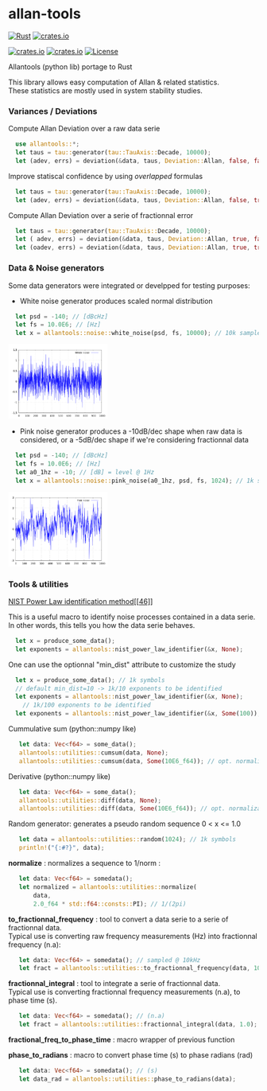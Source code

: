 # allan-tools


[![Rust](https://github.com/gwbres/allan-tools/actions/workflows/rust.yml/badge.svg)](https://github.com/gwbres/allan-tools/actions/workflows/rust.yml)
[![crates.io](https://docs.rs/allan-tools/badge.svg)](https://docs.rs/allan-tools/badge.svg)

[![crates.io](https://img.shields.io/crates/v/allan-tools.svg)](https://crates.io/crates/allan-tools)
[![crates.io](https://img.shields.io/crates/d/allan-tools.svg)](https://crates.io/crates/allan-tools)
[![License](https://img.shields.io/badge/License-Apache%202.0-blue.svg)](https://opensource.org/licenses/Apache-2.0)

Allantools (python lib) portage to Rust

This library allows easy computation of 
Allan & related statistics.   
These statistics are mostly used in system stability
studies.

### Variances / Deviations

Compute Allan Deviation over a raw data serie

```rust
  use allantools::*;
  let taus = tau::generator(tau::TauAxis::Decade, 10000);
  let (adev, errs) = deviation(&data, taus, Deviation::Allan, false, false);
```

Improve statiscal confidence by using _overlapped_ formulas 

```rust
  let taus = tau::generator(tau::TauAxis::Decade, 10000);
  let (adev, errs) = deviation(&data, taus, Deviation::Allan, false, true);
```

Compute Allan Deviation over a serie of fractionnal error

```rust
  let taus = tau::generator(tau::TauAxis::Decade, 10000);
  let ( adev, errs) = deviation(&data, taus, Deviation::Allan, true, false);
  let (oadev, errs) = deviation(&data, taus, Deviation::Allan, true, true);
```

### Data & Noise generators

Some data generators were integrated or develpped for testing purposes:

* White noise generator produces scaled normal distribution

```rust
  let psd = -140; // [dBcHz]
  let fs = 10.0E6; // [Hz]
  let x = allantools::noise::white_noise(psd, fs, 10000); // 10k samples
```

<img src="tests/white-noise.png" alt="alt text" width="200"/>

* Pink noise generator produces a -10dB/dec shape when raw data is considered,
or a -5dB/dec shape if we're considering fractionnal data

```rust
  let psd = -140; // [dBcHz]
  let fs = 10.0E6; // [Hz]
  let a0_1hz = -10; // [dB] = level @ 1Hz
  let x = allantools::noise::pink_noise(a0_1hz, psd, fs, 1024); // 1k samples
```

<img src="tests/pink-noise.png" alt="alt text" width="200"/>

### Tools & utilities

[NIST Power Law identification method[[46]]](https://www.nist.gov/publications/handbook-frequency-stability-analysis)   

This is a useful macro to identify noise processes contained in a data serie.  
In other words, this tells you how the data serie behaves.

```rust
  let x = produce_some_data();
  let exponents = allantools::nist_power_law_identifier(&x, None);
```

One can use the optionnal "min_dist" attribute to customize the study

```rust
  let x = produce_some_data(); // 1k symbols
  // default min_dist=10 -> 1k/10 exponents to be identified
  let exponents = allantools::nist_power_law_identifier(&x, None);
    // 1k/100 exponents to be identified
  let exponents = allantools::nist_power_law_identifier(&x, Some(100));
```

Cummulative sum (python::numpy like)
```rust
   let data: Vec<f64> = some_data();
   allantools::utilities::cumsum(data, None);
   allantools::utilities::cumsum(data, Some(10E6_f64)); // opt. normalization
```

Derivative (python::numpy like)
```rust
   let data: Vec<f64> = some_data();
   allantools::utilities::diff(data, None);
   allantools::utilities::diff(data, Some(10E6_f64)); // opt. normalization
```

Random generator: generates a pseudo random
sequence 0 < x <= 1.0
```rust
   let data = allantools::utilities::random(1024); // 1k symbols 
   println!("{:#?}", data);
```

__normalize__ : normalizes a sequence to 1/norm :
```rust
   let data: Vec<f64> = somedata(); 
   let normalized = allantools::utilities::normalize(
       data, 
       2.0_f64 * std::f64::consts::PI); // 1/(2pi)
```

__to\_fractionnal\_frequency__ : tool to convert a data serie
to a serie of fractionnal data.   
Typical use is converting raw frequency measurements (Hz) 
into fractionnal frequency (n.a):
```rust
   let data: Vec<f64> = somedata(); // sampled @ 10kHz
   let fract = allantools::utilities::to_fractionnal_frequency(data, 10E3); // :)
```

__fractionnal_integral__ : tool to integrate a serie of fractionnal data.  
Typical use is converting fractionnal frequency measurements (n.a), to phase
time (s).
```rust
   let data: Vec<f64> = somedata(); // (n.a) 
   let fract = allantools::utilities::fractionnal_integral(data, 1.0); // sampled @ 1Hz :)
```

__fractional\_freq\_to\_phase\_time__ : macro wrapper of previous function


__phase\_to\_radians__ : macro to convert phase time (s) to phase radians (rad)
```rust
   let data: Vec<f64> = somedata(); // (s)
   let data_rad = allantools::utilities::phase_to_radians(data);
```
